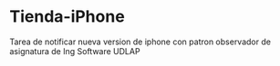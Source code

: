 # Tienda-iPhone
Tarea de notificar nueva version de iphone con patron observador de asignatura de Ing Software UDLAP
